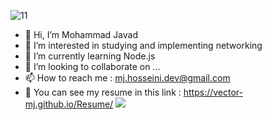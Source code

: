 ![11](https://user-images.githubusercontent.com/74991694/120069210-ee91e480-c099-11eb-8167-2f644cd48aa6.jpg)

- 👋 Hi, I’m Mohammad Javad
- 👀 I’m interested in studying and implementing networking
- 🌱 I’m currently learning Node.js
- 💞️ I’m looking to collaborate on ...
- 📫 How to reach me : mj.hosseini.dev@gmail.com
- 📄 You can see my resume in this link : https://vector-mj.github.io/Resume/
![](https://hit.yhype.me/github/profile?user_id=74991694)
<!---
vector-mj/vector-mj is a ✨ special ✨ repository because its `README.md` (this file) appears on your GitHub profile.
You can click the Preview link to take a look at your changes.
--->
